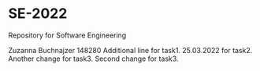 # SE-2022
Repository for Software Engineering

Zuzanna Buchnajzer 148280
Additional line for task1. 
25.03.2022 for task2.
Another change for task3.
Second change for task3.
